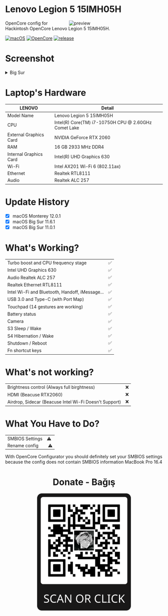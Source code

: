 <!-- omit in toc -->
# Lenovo Legion 5 15IMH05H

<img align="right" src="https://github.com/yusfklncc/Lenovo-Legion-5-Hackintosh/blob/main/Legion5.png?raw=true" width="300px" alt="preview">

OpenCore config for Hackintosh OpenCore Lenovo Legion 5 15IMH05H.

[![macOS](https://img.shields.io/badge/macOS-12.0.1-orange)](https://www.apple.com/tr/macos/big-sur/)
[![OpenCore](https://img.shields.io/badge/OpenCore-0.7.4-9cf)](https://github.com/acidanthera/OpenCorePkg)
[![release](https://img.shields.io/badge/download-lastest%20version-blue.svg)](https://github.com/relaxewdy/Lenovo-Legion-5-Hackintosh/releases)

# Screenshot
<details>
<summary>Big Sur</summary>

![](https://github.com/yusfklncc/Lenovo-Legion-5-Hackintosh/blob/main/Big%20Sur.png)

</details>

<!-- omit in toc -->
# Laptop's Hardware

| **LENOVO** | Detail                                                  |
| ------------------- | ------------------------------------------- |
| Model Name      | Lenovo Legion 5 15IMH05H      |
| CPU              | Intel(R) Core(TM) i7-10750H CPU @ 2.60GHz Comet Lake             |
| External Graphics Card              | NVIDIA GeForce RTX 2060                   |
| RAM           | 16 GB 2933 MHz DDR4    |
| Internal Graphics Card | Intel(R) UHD Graphics 630                     |
| Wi-Fi             | Intel AX201 Wi-Fi 6 (802.11ax) |
| Ethernet          | Realtek RTL8111            |
| Audio       | Realtek ALC 257                        |

# Update History
- [x] macOS Monterey 12.0.1
- [x] macOS Big Sur 11.6.1
- [x] macOS Big Sur 11.0.1

# What's Working?
|                                 |                                    |
| -----------------------------------  | -------- |
|  Turbo boost and CPU frequency stage |  ✅  |
|  Intel UHD Graphics 630              |  ✅  |
|  Audio Realtek ALC 257            |  ✅  |
|  Realtek Ethernet RTL8111            |  ✅  |
|  Intel Wi-Fi and Bluetooth, Handoff, iMessage...         |  ✅  |
|  USB 3.0 and Type-C (with Port Map)        |  ✅  |
|  Touchpad (14 gestures are working)   |  ✅  |
|  Battery status   |  ✅  |
|  Camera   |  ✅  |
|  S3 Sleep / Wake   |  ✅  |
|  S4 Hibernation / Wake   |  ✅  |
|  Shutdown / Reboot   |  ✅  |
|  Fn shortcut keys   |  ✅  | 
 
# What's not working?
|                                 |                                    |
| -----------------------------------  | -------- |
|  Brightness control (Always full birghtness) | ❌ |
|  HDMI (Beacuse RTX2060)    | ❌ |
|  Airdrop, Sidecar (Beacuse Intel Wi-Fi Doesn't Support) | ❌ |

# What You Have to Do? 
|                                 |                                    |
| -----------------------------------  | -------- |
|  SMBIOS Settings  | ⚠️ |
|  Rename config    | ⚠️ |

 
With OpenCore Configurator you should definitely set your SMBIOS settings because the config does not contain SMBIOS information MacBook Pro 16.4

<h1 align="center"> Donate - Bağış </h1>
<p align="center">
<a href="https://github.com/yusfklncc/yusfklncc/blob/main/Donate%20-%20Ba%C4%9F%C4%B1%C5%9F.md">
  <img src="https://github.com/yusfklncc/yusfklncc/blob/main/Resources/Donate.png" width="300">
